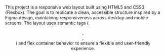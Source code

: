 This project is a responsive web layout built using HTML5 and CSS3 (Flexbox). The goal is to replicate a clean, accessible structure inspired by a Figma design, maintaining responsiveness across desktop and mobile screens. The layout uses semantic tags (<header>, <main>, <footer>) and flex container behavior to ensure a flexible and user-friendly experience.
